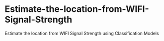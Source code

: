 # Estimate-the-location-from-WIFI-Signal-Strength
Estimate the location from WIFI Signal Strength using Classification Models
